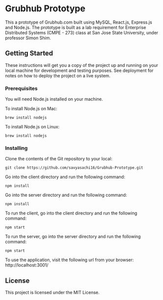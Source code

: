 # Grubhub Prototype

This a prototype of Grubhub.com built using MySQL, React.js, Express.js and Node.js.
The prototype is built as a lab requirement for Enterprise Distributed Systems (CMPE - 273) class at San Jose State University, under professor Simon Shim.

## Getting Started

These instructions will get you a copy of the project up and running on your local machine for development and testing purposes. See deployment for notes on how to deploy the project on a live system.

### Prerequisites

You will need Node.js installed on your machine.

To install Node.js on Mac:
```
brew install nodejs
```

To install Node.js on Linux:
```
brew install nodejs
```

### Installing

Clone the contents of the Git repository to your local:
```
git clone https://github.com/savyasachi16/Grubhub-Prototype.git
```

Go into the client directory and run the following command:
```
npm install
```
Go into the server directory and run the following command:
```
npm install
```

To run the client, go into the client directory and run the following command:
```
npm start
```
To run the server, go into the server directory and run the following command:
```
npm start
```

To use the application, visit the following url from your browser:
http://localhost:3001/

## License

This project is licensed under the MIT License.
